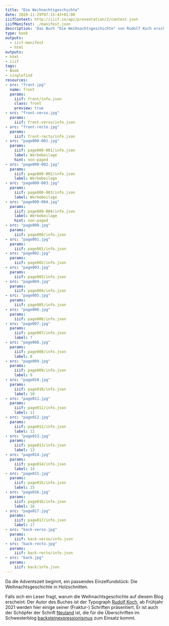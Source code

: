```yaml
---
title: "Die Weihnachtsgeschichte"
date: 2020-11-29T07:15:43+01:00
iiifContext: http://iiif.io/api/presentation/2/context.json
iiifManifest: ./manifest.json
description: 'Das Buch "Die Weihnachtsgeschichte" von Rudolf Koch erschien 1936 im Insel-Verlag, Leipzig. <a class="worldcat" href="http://www.worldcat.org/oclc/476816936">&nbsp;</a>'
type: book
outputs:
  - iiif-manifest
  - html
outputs:
- html
- iiif
tags:
- Book
- singlefind
resources:
- src: "front.jpg"
  name: front
  params:
    iiif: front/info.json
    class: front
    preview: true
- src: "front-verso.jpg"
  params:
    iiif: front-verso/info.json
- src: "front-recto.jpg"
  params:
    iiif: front-recto/info.json
- src: "page000-001.jpg"
  params:
    iiif: page000-001/info.json
    label: Werbebeilage
    hint: non-paged
- src: "page000-002.jpg"
  params:
    iiif: page000-002/info.json
    label: Werbebeilage
- src: "page000-003.jpg"
  params:
    iiif: page000-003/info.json
    label: Werbebeilage
- src: "page000-004.jpg"
  params:
    iiif: page000-004/info.json
    label: Werbebeilage
    hint: non-paged
- src: "page000.jpg"
  params:
    iiif: page000/info.json
- src: "page001.jpg"
  params:
    iiif: page001/info.json
- src: "page002.jpg"
  params:
    iiif: page002/info.json
- src: "page003.jpg"
  params:
    iiif: page003/info.json
- src: "page004.jpg"
  params:
    iiif: page004/info.json
- src: "page005.jpg"
  params:
    iiif: page005/info.json
- src: "page006.jpg"
  params:
    iiif: page006/info.json
- src: "page007.jpg"
  params:
    iiif: page007/info.json
    label: 7
- src: "page008.jpg"
  params:
    iiif: page008/info.json
    label: 8
- src: "page009.jpg"
  params:
    iiif: page009/info.json
    label: 9
- src: "page010.jpg"
  params:
    iiif: page010/info.json
    label: 10
- src: "page011.jpg"
  params:
    iiif: page011/info.json
    label: 11
- src: "page012.jpg"
  params:
    iiif: page012/info.json
    label: 12
- src: "page013.jpg"
  params:
    iiif: page013/info.json
    label: 13
- src: "page014.jpg"
  params:
    iiif: page014/info.json
    label: 14
- src: "page015.jpg"
  params:
    iiif: page015/info.json
    label: 15
- src: "page016.jpg"
  params:
    iiif: page016/info.json
    label: 16
- src: "page017.jpg"
  params:
    iiif: page017/info.json
    label: 17
- src: "back-verso.jpg"
  params:
    iiif: back-verso/info.json
- src: "back-recto.jpg"
  params:
    iiif: back-recto/info.json
- src: "back.jpg"
  params:
    iiif: back/info.json
---
```


Da die Adventszeit beginnt, ein passendes Einzelfundstück: Die Weihnachtsgeschichte in Holzschnitten.

<!--more-->
Falls sich ein Leser fragt, warum die Weihnachtsgeschichte auf diesem Blog erscheint:
Der Autor des Buches ist der Typograph [Rudolf Koch](https://de.wikipedia.org/wiki/Rudolf_Koch_(Schriftk%C3%BCnstler)), ab Frühjahr 2021 werden hier einige seiner (Fraktur-) Schriften präsentiert. Er ist auch der Schöpfer der Schrift [Neuland](https://en.wikipedia.org/wiki/Neuland) ist, die für die Überschriften im Schwesterblog [backsteinexpressionismus](https://backsteinexpressionismus.projektemacher.org/) zum Einsatz kommt.
